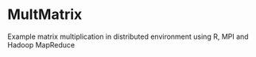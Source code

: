 # MultMatrix
Example matrix multiplication in distributed environment using R, MPI and Hadoop MapReduce
